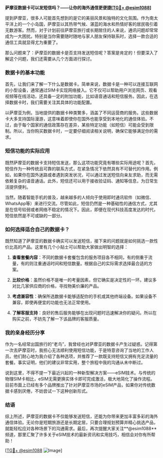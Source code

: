 **萨摩亚数据卡可以发短信吗？——让你的海外通信更便捷[[TG💪+ @esim1088](https://t.me/s/esim1088)]**

提到萨摩亚，很多人可能首先想到的是它的美丽风景和独特的文化氛围。作为南太平洋上的一个小岛国，萨摩亚以其热带气候、湛蓝的海水和热情好客的居民吸引着无数游客。然而，对于计划前往萨摩亚旅行或长期居住的人来说，通讯问题却常常成为一大困扰。特别是当你需要随时随地与家人朋友保持联系时，选择一款合适的通信工具就显得尤为重要了。

那么问题来了：萨摩亚的数据卡是否支持发送短信呢？答案是肯定的！但要深入了解这个问题，我们还需要从几个方面进行探讨。

### 数据卡的基本功能

首先，让我们来了解一下什么是数据卡。简单来说，数据卡是一种可以连接互联网的小型设备，通常通过SIM卡实现网络接入。它不仅可以帮助用户浏览网页、观看视频等在线活动，还具备一定的附加功能，比如语音通话和短信服务。因此，在选择数据卡时，我们需要关注其具体的功能配置。

以萨摩亚为例，当地提供的数据卡种类繁多，涵盖了不同运营商的服务。这些数据卡大多支持国际漫游，这意味着即使你在国外也能享受到本地化的通信体验。不过，由于每个国家的通信政策存在差异，某些特定功能（如短信）可能会受到限制。所以，当你购买数据卡时，一定要仔细阅读相关说明，确保它能够满足你的需求。

### 短信功能的实际应用

既然萨摩亚的数据卡支持短信发送，那么这项功能究竟有哪些实际用途呢？首先，短信作为一种传统且可靠的联系方式，在紧急情况下依然具有不可替代的作用。例如，如果你在国外迷路或者遇到突发状况，可以通过发送短信向亲友求助，而无需依赖复杂的语音通话。此外，短信还可以用于接收验证码、通知等信息，为日常生活提供便利。

当然，随着智能手机的普及，越来越多的人倾向于使用即时通讯软件（如微信、WhatsApp等）来进行交流。尽管如此，短信仍然是一种基础性的通信方式，尤其是在信号较弱或者网络不稳定的情况下。因此，即便在现代科技高度发达的时代，短信依然是不可或缺的一部分。

### 如何选择适合自己的数据卡？

既然知道了萨摩亚的数据卡确实可以发送短信，接下来的问题就是如何挑选一款性价比高的产品。这里有几个小贴士可以帮助大家做出明智的选择：

1. **查看套餐内容**：不同的数据卡套餐包含的服务项目各不相同，有的侧重于流量，有的则注重通话时间和短信数量。根据自己的实际需求选择最合适的方案。
   
2. **比较价格**：虽然价格不是唯一的考量因素，但它确实是决定性的一环。建议多对比几家供应商的价格，寻找物美价廉的产品。

3. **考虑兼容性**：确保所选数据卡能够适配你的手机或其他终端设备。如果设备不兼容，即使再便宜的功能也无法正常使用。

4. **了解客服支持**：良好的售后服务能够在出现问题时迅速解决你的疑问。所以在购买之前，不妨先了解一下该品牌的客服质量。

### 我的亲身经历分享

作为一名经常出国旅行的“老鸟”，我曾经也对萨摩亚的数据卡产生过疑惑。记得第一次去萨摩亚时，我担心无法顺利使用短信功能，于是特意咨询了当地的工作人员。他们耐心地为我介绍了各种选项，并推荐了一款既支持短信又拥有充足流量的套餐。事实证明，他们的建议非常实用，整个旅程中我的沟通从未中断过。

说到这里，不得不提一下最近兴起的一种新型解决方案——eSIM技术。与传统的物理SIM卡相比，eSIM无需更换实体卡即可完成激活，极大地简化了操作流程。目前市面上已经有多个品牌推出了针对萨摩亚市场的eSIM产品，如果你对传统数据卡感到厌倦，不妨尝试一下这种创新形式。

### 结语

综上所述，萨摩亚的数据卡不仅能够发送短信，还能为你带来更加丰富多彩的海外通信体验。无论你是短期旅游还是长期定居，只要合理规划预算并精心挑选产品，就能轻松应对各种场景下的沟通需求。最后，再次提醒大家关注**@esim1088**频道，那里汇聚了许多关于eSIM技术的最新资讯和实用技巧，相信会对你有所帮助！

[[TG💪+ @esim1088](https://t.me/s/esim1088) ![Image](https://i.postimg.cc/4NQfJmqS/Snipaste-2025-05-13-00-14-12.png)]
